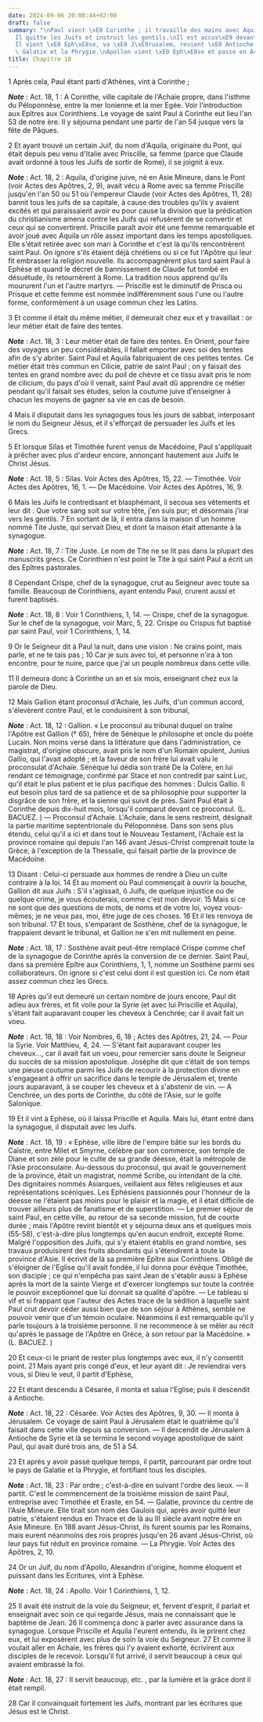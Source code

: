 ```yaml
---
date: 2024-09-06 20:00:44+02:00
draft: false
summary: "\nPaul vient \xE0 Corinthe ; il travaille des mains avec Aquila et Priscille.\n\
  Il quitte les Juifs et instruit les gentils.\nIl est accus\xE9 devant le proconsul.\n\
  Il vient \xE0 Eph\xE8se, va \xE0 J\xE9rusalem, revient \xE0 Antioche, parcourt la\
  \ Galatie et la Phrygie.\nApollon vient \xE0 Eph\xE8se et passe en Acha\xEFe.\n"
title: Chapitre 18
---
```





1 Après cela, Paul étant parti d'Athènes, vint à Corinthe ;

***Note*** :  Act. 18, 1 : A Corinthe, ville capitale de l'Achaïe propre, dans l'isthme du Péloponnèse, entre la mer Ionienne et la mer Egée. Voir l'introduction aux Epîtres aux Corinthiens. Le voyage de saint Paul à Corinthe eut lieu l'an 53 de notre ère. Il y séjourna pendant une partir de l'an 54 jusque vers la fête de Pâques.

2 Et ayant trouvé un certain Juif, du nom d'Aquila, originaire du Pont, qui était depuis peu venu d'Italie avec Priscille, sa femme (parce que Claude avait ordonné à tous les Juifs de sortir de Rome), il se joignit à eux.

***Note*** :  Act. 18, 2 : Aquila, d'origine juive, né en Asie Mineure, dans le Pont (voir Actes des Apôtres, 2, 9), avait vécu à Rome avec sa femme Priscille jusqu'en l'an 50 ou 51 où l'empereur Claude (voir Actes des Apôtres, 11, 28) bannit tous les juifs de sa capitale, à cause des troubles qu'ils y avaient excités et qui paraissaient avoir eu pour cause la division que la prédication du christianisme amena contre les Juifs qui refusèrent de se convertir et ceux qui se convertirent. Priscille paraît avoir été une femme remarquable et avoir joué avec Aquila un rôle assez important dans les temps apostoliques. Elle s'était retirée avec son mari à Corinthe et c'est là qu'ils rencontrèrent saint Paul. On ignore s'ils étaient déjà chrétiens ou si ce fut l'Apôtre qui leur fit embrasser la religion nouvelle. Ils accompagnèrent plus tard saint Paul à Ephèse et quand le décret de bannissement de Claude fut tombé en désuétude, ils retournèrent à Rome. La tradition nous apprend qu'ils moururent l'un et l'autre martyrs. ―
Priscille est le diminutif de Prisca ou Prisque et cette femme est nommée indifféremment sous l'une ou l'autre forme, conformément à un usage commun chez les Latins.

3 Et comme il était du même métier, il demeurait chez eux et y travaillait : or leur métier était de faire des tentes.

***Note*** :  Act. 18, 3 : Leur métier était de faire des tentes. En Orient, pour faire des voyages un peu considérables, il fallait emporter avec soi des tentes afin de s'y abriter. Saint Paul et Aquila fabriquaient de ces petites tentes. Ce métier était très commun en Cilicie, patrie de saint Paul ; on y faisait des tentes en grand nombre avec du poil de chèvre et ce tissu avait pris le nom de cilicium, du pays d'où il venait, saint Paul avait dû apprendre ce métier pendant qu'il faisait ses études, selon la coutume juive d'enseigner à chacun les moyens de gagner sa vie en cas de besoin.

4 Mais il disputait dans les synagogues tous les jours de sabbat, interposant le nom du Seigneur Jésus, et il s'efforçait de persuader les Juifs et les Grecs.


5 Et lorsque Silas et Timothée furent venus de Macédoine, Paul s'appliquait à prêcher avec plus d'ardeur encore, annonçant hautement aux Juifs le Christ Jésus.

***Note*** :  Act. 18, 5 : Silas. Voir Actes des Apôtres, 15, 22. ― Timothée. Voir Actes des Apôtres, 16, 1. ― De Macédoine. Voir Actes des Apôtres, 16, 9.

6 Mais les Juifs le contredisant et blasphémant, il secoua ses vêtements et leur dit : Que votre sang soit sur votre tête, j'en suis pur; et désormais j'irai vers les gentils. 7 En sortant de là, il entra dans la maison d'un homme nommé Tite Juste, qui servait Dieu, et dont la maison était attenante à la synagogue.

***Note*** :  Act. 18, 7 : Tite Juste. Le nom de Tite ne se lit pas dans la plupart des manuscrits grecs. Ce Corinthien n'est point le Tite à qui saint Paul a écrit un des Epîtres pastorales.

8 Cependant Crispe, chef de la synagogue, crut au Seigneur avec toute sa famille. Beaucoup de Corinthiens, ayant entendu Paul, crurent aussi et furent baptisés.

***Note*** :  Act. 18, 8 : Voir 1 Corinthiens, 1, 14. ― Crispe, chef de la synagogue. Sur le chef de la synagogue, voir Marc, 5, 22. Crispe ou Crispus fut baptisé par saint Paul, voir 1 Corinthiens, 1, 14.


9 Or le Seigneur dit à Paul la nuit, dans une vision : Ne crains point, mais parle, et ne te tais pas ; 10 Car je suis avec toi, et personne n'ira à ton encontre, pour te nuire, parce que j'ai un peuple nombreux dans cette ville.


11 Il demeura donc à Corinthe un an et six mois, enseignant chez eux la parole de Dieu.


12 Mais Gallion étant proconsul d'Achaïe, les Juifs, d'un commun accord, s'élevèrent contre Paul, et le conduisirent à son tribunal,

***Note*** :  Act. 18, 12 : Gallion. « Le proconsul au tribunal duquel on traîne l'Apôtre est Gallion († 65), frère de Sénèque le philosophe et oncle du poète Lucain. Non moins versé dans la littérature que dans l'administration, ce magistrat, d'origine obscure, avait pris le nom d'un Romain opulent, Junius Gallio, qui l'avait adopté ; et la faveur de son frère lui avait valu le proconsulat d'Achaïe. Sénèque lui dédia son traité De la Colère, en lui rendant ce témoignage, confirmé par Stace et non contredit par saint Luc, qu'il était le plus patient et le plus pacifique des hommes : Dulcis Gallio. Il eut besoin plus tard de sa patience et de sa philosophie pour supporter la disgrâce de son frère, et la sienne qui suivit de près. Saint Paul était à Corinthe depuis dix-huit mois, lorsqu'il comparut devant ce proconsul. (L. BACUEZ. ) ― Proconsul d'Achaïe. L'Achaïe, dans le sens restreint, désignait la partie maritime septentrionale du Péloponnèse. Dans son sens plus étendu, celui qu'il a ici et dans tout le Nouveau
Testament, l'Achaïe est la province romaine qui depuis l'an 146 avant Jésus-Christ comprenait toute la Grèce, à l'exception de la Thessalie, qui faisait partie de la province de Macédoine.

13 Disant : Celui-ci persuade aux hommes de rendre à Dieu un culte contraire à la loi. 14 Et au moment où Paul commençait à ouvrir la bouche, Gallion dit aux Juifs : S'il s'agissait, ô Juifs, de quelque injustice ou de quelque crime, je vous écouterais, comme c'est mon devoir. 15 Mais si ce ne sont que des questions de mots, de noms et de votre loi, voyez vous-mêmes; je ne veux pas, moi, être juge de ces choses. 16 Et il les renvoya de son tribunal. 17 Et tous, s'emparant de Sosthène, chef de la synagogue, le frappaient devant le tribunal, et Gallion ne s'en mit nullement en peine.

***Note*** :  Act. 18, 17 : Sosthène avait peut-être remplacé Crispe comme chef de la synagogue de Corinthe après la conversion de ce dernier. Saint Paul, dans sa première Epître aux Corinthiens, 1, 1, nomme un Sosthène parmi ses collaborateurs. On ignore si c'est celui dont il est question ici. Ce nom était assez commun chez les Grecs.


18 Après qu'il eut demeuré un certain nombre de jours encore, Paul dit adieu aux frères, et fit voile pour la Syrie (et avec lui Priscille et Aquila), s'étant fait auparavant couper les cheveux à Cenchrée; car il avait fait un voeu.

***Note*** :  Act. 18, 18 : Voir Nombres, 6, 18 ; Actes des Apôtres, 21, 24. ― Pour la Syrie. Voir Matthieu, 4, 24. ― S'étant fait auparavant couper les cheveux…, car il avait fait un voeu, pour remercier sans doute le Seigneur du succès de sa mission apostolique. Josèphe dit que c’était de son temps une pieuse coutume parmi les Juifs de recourir à la protection divine en s'engageant à offrir un sacrifice dans le temple de Jérusalem et, trente jours auparavant, à se couper les cheveux et à s'abstenir de vin. ― A Cenchrée, un des ports de Corinthe, du côté de l'Asie, sur le golfe Salonique.

19 Et il vint à Ephèse, où il laissa Priscille et Aquila. Mais lui, étant entré dans la synagogue, il disputait avec les Juifs.

***Note*** :  Act. 18, 19 : « Ephèse, ville libre de l'empire bâtie sur les bords du Caïstre, entre Milet et Smyrne, célèbre par son commerce, son temple de Diane et son zèle pour le culte de sa grande déesse, était la métropole de l'Asie proconsulaire. Au-dessous du proconsul, qui avait le gouvernement de la province, était un magistrat, nommé Scribe, ou intendant de la cité. Des dignitaires nommés Asiarques, veillaient aux fêtes religieuses et aux représentations scéniques. Les Ephésiens passionnés pour l'honneur de la déesse ne l'étaient pas moins pour le plaisir et la magie, et il était difficile de trouver ailleurs plus de fanatisme et de superstition. ― Le premier séjour de saint Paul, en cette ville, au retour de sa seconde mission, fut de courte durée ; mais l'Apôtre revint bientôt et y séjourna deux ans et quelques mois (55-58), c'est-à-dire plus longtemps qu'en aucun endroit, excepté Rome. Malgré l'opposition des Juifs, qui s'y étaient établis en grand nombre, ses travaux produisirent des fruits abondants
qui s'étendirent à toute la province d'Asie. Il écrivit de là sa première Epître aux Corinthiens. Obligé de s'éloigner de l'Eglise qu'il avait fondée, il lui donna pour évêque Timothée, son disciple ; ce qui n'empêcha pas saint Jean de s'établir aussi à Ephèse après la mort de la sainte Vierge et d'exercer longtemps sur toute la contrée le pouvoir exceptionnel que lui donnait sa qualité d'apôtre. ― Le tableau si vif et si frappant que l'auteur des Actes trace de la sédition à laquelle saint Paul crut devoir céder aussi bien que de son séjour à Athènes, semble ne pouvoir venir que d'un témoin oculaire. Néanmoins il est remarquable qu'il y parle toujours à la troisième personne. Il ne recommence à se mêler au récit qu'après le passage de l'Apôtre en Grèce, à son retour par la Macédoine. » (L. BACUEZ. )

20 Et ceux-ci le priant de rester plus longtemps avec eux, il n'y consentit point. 21 Mais ayant pris congé d'eux, et leur ayant dit : Je reviendrai vers vous, si Dieu le veut, il partit d'Ephèse,


22 Et étant descendu à Césarée, il monta et salua l'Eglise; puis il descendit à Antioche.

***Note*** :  Act. 18, 22 : Césarée. Voir Actes des Apôtres, 9, 30. ― Il monta à Jérusalem. Ce voyage de saint Paul à Jérusalem était le quatrième qu'il faisait dans cette ville depuis sa conversion. ― Il descendit de Jérusalem à Antioche de Syrie et là se termina le second voyage apostolique de saint Paul, qui avait duré trois ans, de 51 à 54.


23 Et après y avoir passé quelque temps, il partit, parcourant par ordre tout le pays de Galatie et la Phrygie, et fortifiant tous les disciples.

***Note*** :  Act. 18, 23 : Par ordre ; c'est-à-dire en suivant l'ordre des lieux. ― Il partit. C'est le commencement de la troisième mission de saint Paul, entreprise avec Timothée et Eraste, en 54. ― Galatie, province du centre de l'Asie Mineure. Elle tirait son nom des Gaulois qui, après avoir quitté leur patrie, s'étaient rendus en Thrace et de là au III siècle avant notre ère en Asie Mineure. En 188 avant Jésus-Christ, ils furent soumis par les Romains, mais eurent néanmoins des rois propres jusqu'en 26 avant Jésus-Christ, où leur pays fut réduit en province romaine. ― La Phrygie. Voir Actes des Apôtres, 2, 10.


24 Or un Juif, du nom d'Apollo, Alexandrin d'origine, homme éloquent et puissant dans les Ecritures, vint à Ephèse.

***Note*** :  Act. 18, 24 : Apollo. Voir 1 Corinthiens, 1, 12.

25 Il avait été instruit de la voie du Seigneur, et, fervent d'esprit, il parlait et enseignait avec soin ce qui regarde Jésus, mais ne connaissant que le baptême de Jean. 26 Il commença donc à parler avec assurance dans la synagogue. Lorsque Priscille et Aquila l'eurent entendu, ils le prirent chez eux, et lui exposèrent avec plus de soin la voie du Seigneur. 27 Et comme il voulait aller en Achaïe, les frères qui l'y avaient exhorté, écrivirent aux disciples de le recevoir. Lorsqu'il fut arrivé, il servit beaucoup à ceux qui avaient embrassé la foi.

***Note*** :  Act. 18, 27 : Il servit beaucoup, etc. , par la lumière et la grâce dont il était rempli.

28 Car il convainquait fortement les Juifs, montrant par les écritures que Jésus est le Christ.

